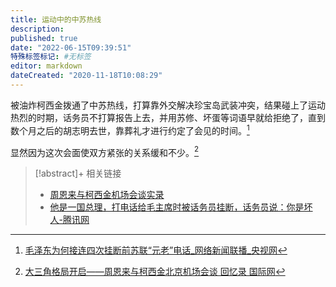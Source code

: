 ```yaml
---
title: 运动中的中苏热线
description:
published: true
date: "2022-06-15T09:39:51"
特殊标签标记: #无标签
editor: markdown
dateCreated: "2020-11-18T10:08:29"
---
```


被油炸柯西金拨通了中苏热线，打算靠外交解决珍宝岛武装冲突，结果碰上了运动热烈的时期，话务员不打算报告上去，并用苏修、坏蛋等词语早就给拒绝了，直到数个月之后的胡志明去世，靠葬礼才进行约定了会见的时间。[^ARTI13]

[^ARTI13]: [毛泽东为何接连四次挂断前苏联“元老”电话_网络新闻联播_央视网](https://web.archive.org/web/20201118082330/http://news.cntv.cn/2012/10/16/ARTI1350357184374164_2.shtml)

显然因为这次会面使双方紧张的关系缓和不少。[^1294368]

[^1294368]: [大三角格局开启——周恩来与柯西金北京机场会谈 回忆录 国际网](https://web.archive.org/web/20190611132941/http://memo.cfisnet.com/2013/0128/1294368.html)

> [!abstract]+ 相关链接
>
> +   [周恩来与柯西金机场会谈实录](https://web.archive.org/web/20201009035356/http://www.dswxyjy.org.cn/n1/2019/0228/c423726-30942247.html)
> +   [他是一国总理，打电话给毛主席时被话务员挂断，话务员说：你是坏人-腾讯网](https://archive.is/ymluA "https://new.qq.com/omn/20180529/20180529A0F8XY.html")
